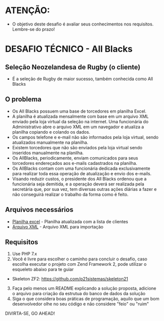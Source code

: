 # ATENÇÃO:
- O objetivo deste desafio é avaliar seus conhecimentos nos requisitos. Lembre-se do prazo!  

# DESAFIO TÉCNICO - All Blacks

## Seleção Neozelandesa de Rugby (o cliente)
- É a seleção de Rugby de maior sucesso, também conhecida como All Blacks

## O problema

-	Os All Blacks possuem uma base de torcedores em planilha Excel.
-	A planilha é atualizada mensalmente com base em um arquivo XML enviado pela loja virtual da seleção na internet. Uma funcionária do Administrativo abre o arquivo XML em um navegador e atualiza a planilha copiando e colando os dados. 
-	Os campos telefone e e-mail não são informados pela loja virtual, sendo atualizados manualmente na planilha.
-	Existem torcedores que não são enviados pela loja virtual sendo inseridos manualmente na planilha.
-	Os AllBlacks, periodicamente, enviam comunicados para seus torcedores endereçados aos e-mails cadastrados na planilha. 
-	Os AllBlacks contam com uma funcionária dedicada exclusivamente para realizar toda essa operação de atualização e envio dos e-mails. 
-	Visando reduzir custos, o presidente dos All Blacks ordenou que a funcionária seja demitida, e a operação deverá ser realizada pela secretária que, por sua vez, tem diversas outras ações diárias a fazer e não conseguirá realizar o trabalho da forma como é feito. 

## Arquivos necessários
 * [Planilha excel](https://github.com/p21sistemas/skeleton21/blob/master/clientes.xlsx) - Planilha atualizada com a lista de clientes
 * [Arquivo XML](https://github.com/p21sistemas/skeleton21/blob/master/clientes.xml) - Arquivo XML para importação

## Requisitos
1. Use PHP 7.x
2. Você é livre para escolher o caminho para concluir o desafio, caso escolha executar o projeto com Zend Framework 2, pode utilizar o esqueleto abaixo para te guiar
-	Skeleton ZF2: https://github.com/p21sistemas/skeleton21
3. Faça pelo menos um README explicando a solução proposta, adicione o arquivo para criação da estrutua do banco de dados da solução
4. Siga o que considera boas práticas de programação, aquilo que um bom desenvolvedor olhe no seu código e não considere "feio" ou "ruim"

DIVIRTA-SE, GO AHEAD! 